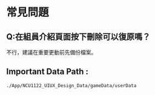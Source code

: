# 常見問題
## Q:在組員介紹頁面按下刪除可以復原嗎？
不行，建議在重要更動前先備份檔案。

## Important Data Path : 
`./App/NCU1122_UIUX_Design_Data/gameData/userData`